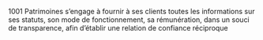 1001 Patrimoines s’engage à fournir à ses clients toutes les informations sur ses statuts, son mode de fonctionnement, sa rémunération, dans un souci de transparence, afin d’établir une relation de confiance réciproque
